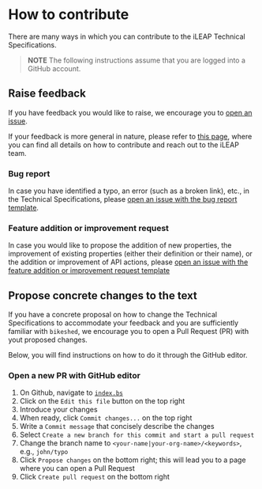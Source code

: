 # How to contribute

There are many ways in which you can contribute to the iLEAP Technical Specifications.

> **NOTE** The following instructions assume that you are logged into a GitHub account.


## Raise feedback

If you have feedback you would like to raise, we encourage you to [open an issue](https://github.com/sine-fdn/ileap-extension/issues/new).

If your feedback is more general in nature, please refer to [this page](https://sinefoundation.notion.site/Contributing-to-iLEAP-15a407933aab81a48d04e2cf776c4a99), where you can find all details on how to contribute and reach out to the iLEAP team.

### Bug report

In case you have identified a typo, an error (such as a broken link), etc., in the Technical Specifications, please [open an issue with the bug report template](https://github.com/sine-fdn/ileap-extension/issues/new?assignees=&labels=&projects=&template=bug_report.md&title=).

### Feature addition or improvement request

In case you would like to propose the addition of new properties, the improvement of existing properties (either their definition or their name), or the addition or improvement of API actions, please [open an issue with the feature addition or improvement request template](https://github.com/sine-fdn/ileap-extension/issues/new?assignees=&labels=&projects=&template=feature_request.md&title=)

## Propose concrete changes to the text

If you have a concrete proposal on how to change the Technical Specifications to accommodate your feedback and you are sufficiently familiar with `bikeshed`, we encourage you to open a Pull Request (PR) with yout proposed changes.

Below, you will find instructions on how to do it through the GitHub editor.

### Open a new PR with GitHub editor

1. On Github, navigate to [`index.bs`](https://github.com/sine-fdn/ileap-extension/blob/main/specs/index.bs)
2. Click on the `Edit this file` button on the top right
3. Introduce your changes
4. When ready, click `Commit changes...` on the top right
5. Write a `Commit message` that concisely describe the changes
6. Select `Create a new branch for this commit and start a pull request`
7. Change the branch name to `<your-name|your-org-name>/<keywords>`, e.g., `john/typo`
8. Click `Propose changes` on the bottom right; this will lead you to a page where you can open a Pull Request
9. Click `Create pull request` on the bottom right

